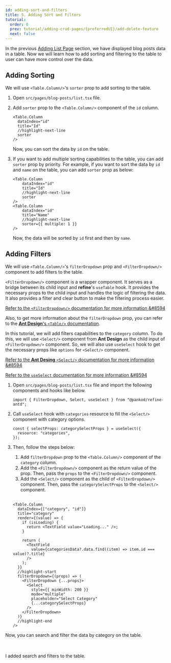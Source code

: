 ```yaml
---
id: adding-sort-and-filters
title: 5. Adding Sort and Filters
tutorial:
  order: 0
  prev: tutorial/adding-crud-pages/{preferredUI}/add-delete-feature
  next: false
---
```


In the previous [Adding List Page](/docs/3.xx.xx/tutorial/adding-crud-pages/antd/index) section, we have displayed blog posts data in a table. Now we will learn how to add sorting and filtering to the table to user can have more control over the data.

## Adding Sorting

We will use `<Table.Column/>`'s `sorter` prop to add sorting to the table.

1. Open `src/pages/blog-posts/list.tsx` file.

2. Add `sorter` prop to the `<Table.Column/>` component of the `id` column.

   ```tsx
   <Table.Column
     dataIndex="id"
     title="Id"
     //highlight-next-line
     sorter
   />
   ```

   Now, you can sort the data by `id` on the table.

3. If you want to add multiple sorting capabilities to the table, you can add `sorter` prop by priority. For example, if you want to sort the data by `id` and `name` on the table, you can add `sorter` prop as below:

   ```tsx
   <Table.Column
       dataIndex="id"
       title="Id"
       //highlight-next-line
       sorter
   />
   <Table.Column
       dataIndex="id"
       title="Name"
       //highlight-next-line
       sorter={{ multiple: 1 }}
   />
   ```

   Now, the data will be sorted by `id` first and then by `name`.

## Adding Filters

We will use `<Table.Column/>`'s `filterDropdown` prop and `<FilterDropdown/>` component to add filters to the table.

`<FilterDropdown/>` component is a wrapper component. It serves as a bridge between its child input and **refine**'s `useTable` hook. It provides the necessary props to the child input and handles the logic of filtering the data. It also provides a filter and clear button to make the filtering process easier.

[Refer to the `<FilterDropdown/>` documentation for more information &#8594](/docs/3.xx.xx/api-reference/antd/components/filter-dropdown/)

Also, to get more information about the `filterDropdown` prop, you can refer to the [**Ant Design**'s `<Table/>` documentation](https://ant.design/components/table#components-table-demo-custom-filter-panel).

In this tutorial, we will add filters capabilities to the `category` column. To do this, we will use `<Select/>` component from **Ant Design** as the child input of `<FilterDropdown/>` component. So, we will also use `useSelect` hook to get the necessary props like `options` for `<Select/>` component.

[Refer to the **Ant Desing** `<Select/>` documentation for more information &#8594](https://ant.design/components/select)

[Refer to the `useSelect` documentation for more information &#8594](/docs/3.xx.xx/api-reference/antd/hooks/field/useSelect/)

1. Open `src/pages/blog-posts/list.tsx` file and import the following components and hooks like below.

   ```tsx
   import { FilterDropdown, Select, useSelect } from "@pankod/refine-antd";
   ```

2. Call `useSelect` hook with `categories` resource to fill the `<Select/>` component with category options.

   ```tsx
   const { selectProps: categorySelectProps } = useSelect({
     resource: "categories",
   });
   ```

3. Then, follow the steps below:

   1. Add `filterDropdown` prop to the `<Table.Column/>` component of the `category` column.
   2. Add the `<FilterDropdown/>` component as the return value of the prop. Then, pass the `props` to the `<FilterDropdown/>` component.
   3. Add the `<Select/>` component as the child of `<FilterDropdown/>` component. Then, pass the `categorySelectProps` to the `<Select/>` component.
      <br />
      <br />

   ```tsx
   <Table.Column
     dataIndex={["category", "id"]}
     title="category"
     render={(value) => {
       if (isLoading) {
         return <TextField value="Loading..." />;
       }

       return (
         <TextField
           value={categoriesData?.data.find((item) => item.id === value)?.title}
         />
       );
     }}
     //highlight-start
     filterDropdown={(props) => (
       <FilterDropdown {...props}>
         <Select
           style={{ minWidth: 200 }}
           mode="multiple"
           placeholder="Select Category"
           {...categorySelectProps}
         />
       </FilterDropdown>
     )}
     //highlight-end
   />
   ```

Now, you can search and filter the data by category on the table.

<br/>
<br/>

<Checklist>

<ChecklistItem id="add-search-and-filters-antd">
I added search and filters to the table.
</ChecklistItem>

</Checklist>
